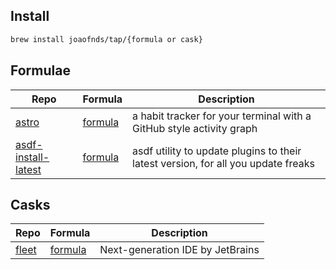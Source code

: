 ## Install

```sh
brew install joaofnds/tap/{formula or cask}
```

## Formulae

| Repo | Formula | Description |
| ---- | ------- | ----------- |
| [astro](https://github.com/joaofnds/astro) | [formula](Formula/astro.rb) | a habit tracker for your terminal with a GitHub style activity graph
| [asdf-install-latest](https://github.com/joaofnds/asdf-install-latest) | [formula](Formula/asdf-install-latest.rb) | asdf utility to update plugins to their latest version, for all you update freaks

## Casks

| Repo | Formula | Description |
| ---- | ------- | ----------- |
| [fleet](https://www.jetbrains.com/fleet/) | [formula](Casks/fleet.rb) | Next-generation IDE by JetBrains

